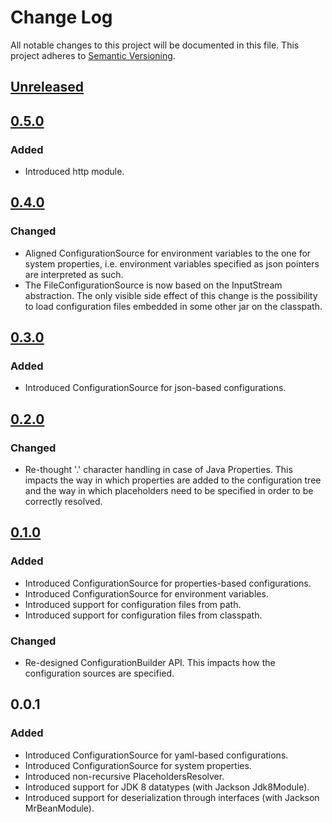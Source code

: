 # Change Log
All notable changes to this project will be documented in this file. This project adheres to [Semantic Versioning](http://semver.org/).

## [Unreleased](https://github.com/fabriziocucci/yacl4j/compare/yacl4j-0.5.0...HEAD)

## [0.5.0](https://github.com/fabriziocucci/yacl4j/compare/yacl4j-0.4.0...yacl4j-0.5.0)
### Added
- Introduced http module.

## [0.4.0](https://github.com/fabriziocucci/yacl4j/compare/yacl4j-0.3.0...yacl4j-0.4.0)
### Changed
- Aligned ConfigurationSource for environment variables to the one for system properties, i.e. environment variables specified as json pointers are interpreted as such. 
- The FileConfigurationSource is now based on the InputStream abstraction. The only visible side effect of this change is the possibility to load configuration files embedded in some other jar on the classpath.

## [0.3.0](https://github.com/fabriziocucci/yacl4j/compare/yacl4j-0.2.0...yacl4j-0.3.0)
### Added
- Introduced ConfigurationSource for json-based configurations.

## [0.2.0](https://github.com/fabriziocucci/yacl4j/compare/yacl4j-0.1.0...yacl4j-0.2.0)
### Changed
- Re-thought '.' character handling in case of Java Properties. This impacts the way in which properties are added to the configuration tree and the way in which placeholders need to be specified in order to be correctly resolved.

## [0.1.0](https://github.com/fabriziocucci/yacl4j/compare/yacl4j-0.0.1...yacl4j-0.1.0)
### Added
- Introduced ConfigurationSource for properties-based configurations.
- Introduced ConfigurationSource for environment variables.
- Introduced support for configuration files from path.
- Introduced support for configuration files from classpath.
### Changed
- Re-designed ConfigurationBuilder API. This impacts how the configuration sources are specified.

## 0.0.1
### Added
- Introduced ConfigurationSource for yaml-based configurations.
- Introduced ConfigurationSource for system properties.
- Introduced non-recursive PlaceholdersResolver.
- Introduced support for JDK 8 datatypes (with Jackson Jdk8Module).
- Introduced support for deserialization through interfaces (with Jackson MrBeanModule).